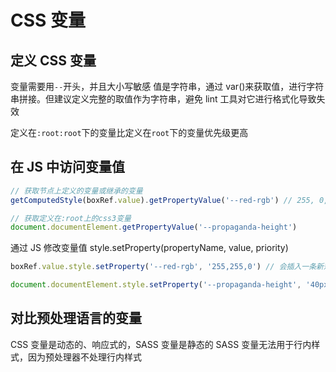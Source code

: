 # CSS 变量

## 定义 CSS 变量

变量需要用`--`开头，并且大小写敏感
值是字符串，通过 var()来获取值，进行字符串拼接。但建议定义完整的取值作为字符串，避免 lint 工具对它进行格式化导致失效

定义在`:root:root`下的变量比定义在`root`下的变量优先级更高

## 在 JS 中访问变量值

```ts
// 获取节点上定义的变量或继承的变量
getComputedStyle(boxRef.value).getPropertyValue('--red-rgb') // 255, 0, 0

// 获取定义在:root上的css3变量
document.documentElement.getPropertyValue('--propaganda-height')
```

通过 JS 修改变量值
style.setProperty(propertyName, value, priority)

```ts
boxRef.value.style.setProperty('--red-rgb', '255,255,0') // 会插入一条新规则，通常优先级更高，但也要考虑原值用了!important的情形

document.documentElement.style.setProperty('--propaganda-height', '40px') // 修改 :root 上的css3变量值
```

## 对比预处理语言的变量

CSS 变量是动态的、响应式的，SASS 变量是静态的
SASS 变量无法用于行内样式，因为预处理器不处理行内样式
